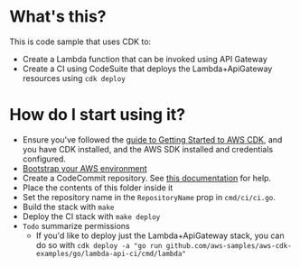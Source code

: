 # What's this?
This is code sample that uses CDK to:
* Create a Lambda function that can be invoked using API Gateway
* Create a CI using CodeSuite that deploys the Lambda+ApiGateway resources using `cdk deploy`

# How do I start using it?
* Ensure you've followed the [guide to Getting Started to AWS CDK](https://docs.aws.amazon.com/cdk/latest/guide/getting_started.html), and you have CDK installed, and the AWS SDK installed and credentials configured.
* [Bootstrap your AWS environment](https://docs.aws.amazon.com/cdk/latest/guide/serverless_example.html#serverless_example_deploy_and_test)
* Create a CodeCommit repository. See [this documentation](https://docs.aws.amazon.com/codecommit/latest/userguide/how-to-create-repository.html) for help.
* Place the contents of this folder inside it
* Set the repository name in the `RepositoryName` prop in `cmd/ci/ci.go`.
* Build the stack with `make`
* Deploy the CI stack with `make deploy`
* `Todo` summarize permissions
    * If you'd like to deploy just the Lambda+ApiGateway stack, you can do so with `cdk deploy -a "go run github.com/aws-samples/aws-cdk-examples/go/lambda-api-ci/cmd/lambda"`
